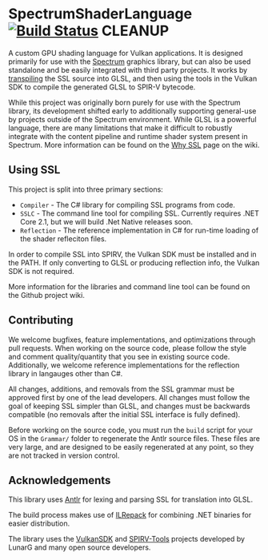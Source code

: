 # SpectrumShaderLanguage [![Build Status](https://travis-ci.org/SpectrumLib/SpectrumShaderLanguage.svg?branch=cleanup)](https://travis-ci.org/SpectrumLib/SpectrumShaderLanguage) CLEANUP
A custom GPU shading language for Vulkan applications. It is designed primarily for use with the [Spectrum](https://github.com/SpectrumLib/Spectrum) graphics library, but can also be used standalone and be easily integrated with third party projects. It works by [transpiling](https://en.wikipedia.org/wiki/Source-to-source_compiler) the SSL source into GLSL, and then using the tools in the Vulkan SDK to compile the generated GLSL to SPIR-V bytecode.

While this project was originally born purely for use with the Spectrum library, its development shifted early to additionally supporting general-use by projects outside of the Spectrum environment. While GLSL is a powerful language, there are many limitations that make it difficult to robustly integrate with the content pipeline and runtime shader system present in Spectrum. More information can be found on the [Why SSL](https://github.com/SpectrumLib/SpectrumShaderLanguage/wiki/Why-SSL) page on the wiki.

## Using SSL

This project is split into three primary sections:

* `Compiler` - The C# library for compiling SSL programs from code.
* `SSLC` - The command line tool for compiling SSL. Currently requires .NET Core 2.1, but we will build .Net Native releases soon.
* `Reflection` - The reference implementation in C# for run-time loading of the shader refleciton files.

In order to compile SSL into SPIRV, the Vulkan SDK must be installed and in the PATH. If only converting to GLSL or producing reflection info, the Vulkan SDK is not required.

More information for the libraries and command line tool can be found on the Github project wiki.

## Contributing

We welcome bugfixes, feature implementations, and optimizations through pull requests. When working on the source code, please follow the style and comment quality/quantity that you see in existing source code. Additionally, we welcome reference implementations for the reflection library in langauges other than C#.

All changes, additions, and removals from the SSL grammar must be approved first by one of the lead developers. All changes must follow the goal of keeping SSL simpler than GLSL, and changes must be backwards compatible (no removals after the initial SSL interface is fully defined).

Before working on the source code, you must run the `build` script for your OS in the `Grammar/` folder to regenerate the Antlr source files. These files are very large, and are designed to be easily regenerated at any point, so they are not tracked in version control.

## Acknowledgements

This library uses [Antlr](https://www.antlr.org/) for lexing and parsing SSL for translation into GLSL.

The build process makes use of [ILRepack](https://github.com/gluck/il-repack) for combining .NET binaries for easier distribution.

The library uses the [VulkanSDK](https://www.lunarg.com/vulkan-sdk/) and [SPIRV-Tools](https://github.com/KhronosGroup/SPIRV-Tools) projects developed by LunarG and many open source developers.
